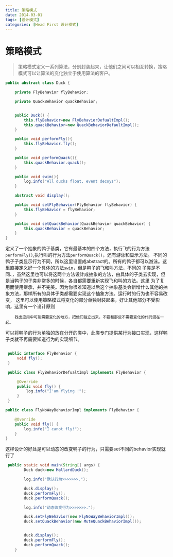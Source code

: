 ```yaml
---
title: 策略模式
date: 2014-03-01
tags: [设计模式]
categories: [Head First 设计模式]
---
```


# 策略模式
> 策略模式定义一系列算法，分别封装起来，让他们之间可以相互转换，策略模式可以让算法的变化独立于使用算法的客户。

```java
public abstract class Duck {

    private FlyBehavior flyBehavior;

    private QuackBehavior quackBehavior;


    public Duck() {
        this.flyBehavior=new FlyBehaviorDefualtImpl();
        this.quackBehavior=new QuackBehaviorDefaultImpl();
    }

    public void performFly(){
        this.flyBehavior.fly();
    }

    public void performQuack(){
        this.quackBehavior.quack();
    }

    public void swim(){
        log.info("All ducks float, event decoys");
    }

    abstract void display();

    public void setFlyBehavior(FlyBehavior flyBehavior) {
        this.flyBehavior = flyBehavior;
    }

    public void setQuackBehavior(QuackBehavior quackBehavior) {
        this.quackBehavior = quackBehavior;
    }
}

```
定义了一个抽象的鸭子基类，它有最基本的四个方法，执行飞的行为方法`performFly()`,执行叫的行为方法`performQuack()`，还有游泳和显示方法。
不同的鸭子子类显示行为不同，所以这里设置成abstract的。所有的鸭子都可以游泳。这里直接定义好一个具体的方法`swim`，但是鸭子的飞和叫方法，不同的
子类是不同、，虽然这里也可以将这两个方法设计成抽象的方法，由具体的子类去实现，但是当鸭子的子类非常多的时候，各自都需要重新实现飞和叫的方法。这里
为了复用而使用继承，并不完美。因为你很难知道以后这个抽象基类会新增什么其他的抽象方法，那样所有的具体子类都需要实现这个抽象方法。运行时的行为也不容易改变，
这里可以使用策略模式将变化的部分单独封装起来，好让其他部分不受影响，这里有一个设计原则

        找出应用中可能需要变化的地方，把他们独立出来，不要和那些不需要变化的代码混在一起。

 可以将鸭子的行为单独的放在分开的类中，此类专门提供某行为接口实现，这样鸭子类就不再需要知道行为的实现细节。

```java

 public interface FlyBehavior {
     void fly();
 }

 public class FlyBehaviorDefualtImpl implements FlyBehavior {

     @Override
     public void fly() {
         log.info("I'am flying !");
     }
 }

public class FlyNoWayBehaviorImpl implements FlyBehavior {

    @Override
    public void fly() {
        log.info("I canot fly!");
    }
}

```

这样设计的好处是可以动态的改变鸭子的行为，只需要set不同的behavior实现就行了
```java
 public static void main(String[] args) {
        Duck duck=new MallardDuck();

        log.info("默认行为>>>>>>>.");

        duck.display();
        duck.performFly();
        duck.performQuack();

        log.info("动态改变行为>>>>>>>.");

        duck.setFlyBehavior(new FlyNoWayBehaviorImpl());
        duck.setQuackBehavior(new MuteQuackBehaviorImpl());


        duck.display();
        duck.performFly();
        duck.performQuack();
    }
```